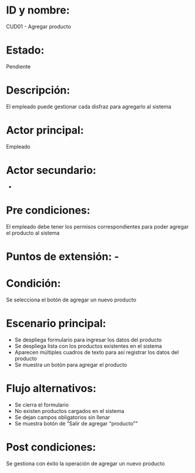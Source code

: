 # ID y nombre: 
CUD01 - Agregar producto

# Estado: 
Pendiente

# Descripción: 
El empleado puede gestionar cada disfraz para agregarlo al sistema

# Actor principal: 
Empleado

# Actor secundario: 
-

# Pre condiciones: 
El empleado debe tener los permisos correspondientes para poder agregar el producto al sistema

# Puntos de extensión: - 

# Condición: 
Se selecciona el botón de agregar un nuevo producto

# Escenario principal:
- Se despliega formulario para ingresar los datos del producto
- Se despliega lista con los productos existentes en el sistema
- Aparecen múltiples cuadros de texto para así registrar los datos del producto
- Se muestra un botón para agregar el producto

# Flujo alternativos: 
- Se cierra el formulario
- No existen productos cargados en el sistema
- Se dejan campos obligatorios sin llenar 
- Se muestra botón de “Salir de agregar “producto”"

# Post condiciones: 
Se gestiona con éxito la operación de agregar un nuevo producto